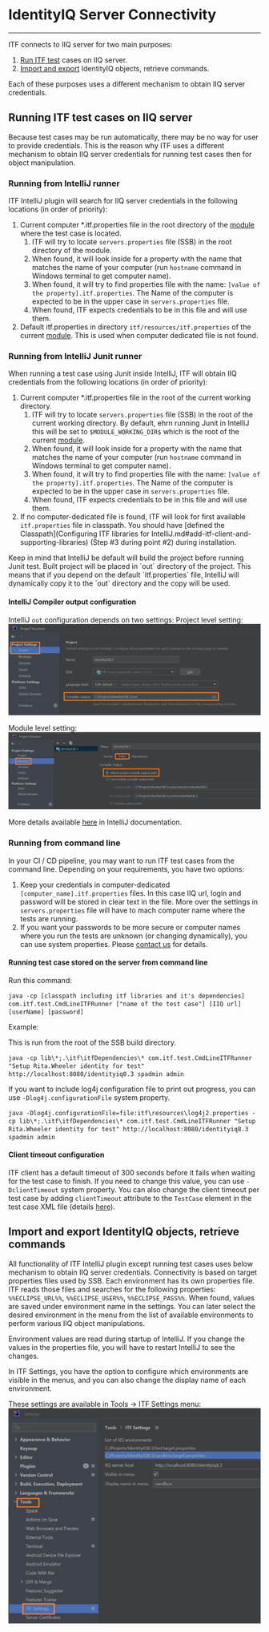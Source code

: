# IdentityIQ Server Connectivity

* * *

ITF connects to IIQ server for two main purposes:

1. [Run ITF test](#running-itf-test-cases-on-iiq-server) cases on IIQ server.
2. [Import and export](#import-and-export-identityiq-objects-retrieve-commands) IdentityIQ objects, retrieve commands.

Each of these purposes uses a different mechanism to obtain IIQ server credentials.

## Running ITF test cases on IIQ server

<div class="my_info">
Because test cases may be run automatically, there may be no way for user to provide credentials. 
This is the reason why ITF uses a different mechanism to obtain IIQ server credentials for running test cases then for object manipulation.
</div>

### Running from IntelliJ runner

ITF IntelliJ plugin will search for IIQ server credentials in the following locations (in order of priority):

1. Current computer *.itf.properties file in the root directory of the [module](https://www.jetbrains.com/help/idea/creating-and-managing-modules.html) where the test case is located.
    1. ITF will try to locate `servers.properties` file (SSB) in the root directory of the module.
    2. When found, it will look inside for a property with the name that matches the name of your computer (run `hostname` command in Windows terminal to get computer name).
    3. When found, it will try to find properties file with the name: `[value of the property].itf.properties`. The Name of the computer is expected to be in the upper case in `servers.properties` file.
    4. When found, ITF expects credentials to be in this file and will use them.
2. Default itf.properties in directory `itf/resources/itf.properties` of the current [module](https://www.jetbrains.com/help/idea/creating-and-managing-modules.html). This is used when computer dedicated file is not found. 

### Running from IntelliJ Junit runner

When running a test case using Junit inside IntelliJ, ITF will obtain IIQ credentials from the following locations (in order of priority):

1. Current computer *.itf.properties file in the root of the current working directory.
    1. ITF will try to locate `servers.properties` file (SSB) in the root of the current working directory. By default, ehrn running Junit in IntelliJ this will be set to `$MODULE_WORKING_DIR$` which is the root of the current [module](https://www.jetbrains.com/help/idea/creating-and-managing-modules.html).
    2. When found, it will look inside for a property with the name that matches the name of your computer (run `hostname` command in Windows terminal to get computer name).
    3. When found, it will try to find properties file with the name: `[value of the property].itf.properties`. The Name of the computer is expected to be in the upper case in `servers.properties` file.
    4. When found, ITF expects credentials to be in this file and will use them.
2. If no computer-dedicated file is found, ITF will look for first available `itf.properties` file in classpath.
You should have [defined the Classpath](Configuring ITF libraries for IntelliJ.md#add-itf-client-and-supporting-libraries) (Step #3 during point #2) during installation.   

<div class="my_info">
Keep in mind that IntelliJ be default will build the project before running Junit test.
Built project will be placed in `out` directory of the project.
This means that if you depend on the default `itf.properties` file, IntelliJ will dynamically copy it to the `out` directory and the copy will be used.
</div>

#### IntelliJ Compiler output configuration

IntelliJ `out` configuration depends on two settings:
Project level setting:
![intellij out project configuration.png](assets%2Fimages%2Fintellij%20out%20project%20configuration.png)

Module level setting:
![intellij out module configuration.png](assets%2Fimages%2Fintellij%20out%20module%20configuration.png)

More details available [here](https://www.jetbrains.com/help/idea/configure-modules.html#module-compiler-output) in IntelliJ documentation. 

### Running from command line

In your CI / CD pipeline, you may want to run ITF test cases from the command line. Depending on your requirements, you have two options:

1. Keep your credentials in computer-dedicated `[computer_name].itf.properties` files. In this case IIQ url, login and password 
will be stored in clear text in the file. More over the settings in `servers.properties` file will have to mach computer name where the tests are running.
2. If you want your passwords to be more secure or computer names where you run the tests are unknown (or changing dynamically), 
you can use system properties. Please [contact us](mailto:contact@amidentity.com) for details.  

#### Running test case stored on the server from command line

Run this command:
```
java -cp [classpath including itf libraries and it's dependencies] com.itf.test.CmdLineITFRunner ["name of the test case"] [IIQ url] [userName] [password]
```

Example:

This is run from the root of the SSB build directory.
```
java -cp lib\*;.\itf\itfDependencies\* com.itf.test.CmdLineITFRunner "Setup Rita.Wheeler identity for test" http://localhost:8080/identityiq8.3 spadmin admin
```

If you want to include log4j configuration file to print out progress, you can use `-Dlog4j.configurationFile` system property.
```
java -Dlog4j.configurationFile=file:itf\resources\log4j2.properties -cp lib\*;.\itf\itfDependencies\* com.itf.test.CmdLineITFRunner "Setup Rita.Wheeler identity for test" http://localhost:8080/identityiq8.3 spadmin admin
```
#### Client timeout configuration

ITF client has a default timeout of 300 seconds before it fails when waiting for the test case to finish.
If you need to change this value, you can use `-DclientTimeout` system property. 
You can also change the client timeout per test case by adding `clientTimeout` attribute to the `TestCase` element in the test case XML file (details [here](../ITF%20XML%20Reference/#itf-test-case)).

## Import and export IdentityIQ objects, retrieve commands

All functionality of ITF IntelliJ plugin except running test cases uses below mechanism to obtain IIQ server credentials.
Connectivity is based on target properties files used by SSB. Each environment has its own properties file. ITF reads those files 
and searches for the following properties: `%%ECLIPSE_URL%%`, `%%ECLIPSE_USER%%`, `%%ECLIPSE_PASS%%`. 
When found, values are saved under environment name in the settings.
You can later select the desired environment in the menu from the list of available environments to perform various IIQ object manipulations.

<div class="my_info">
Environment values are read during startup of IntelliJ.
If you change the values in the properties file, you will have to restart IntelliJ to see the changes.
</div>

In ITF Settings, you have the option to configure which environments are visible in the menus, 
and you can also change the display name of each environment.

These settings are available in Tools -> ITF Settings menu:
![ITF Settings.png](assets%2Fimages%2FITF%20Settings.png)